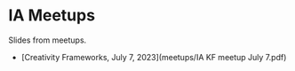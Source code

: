 # IA Meetups

Slides from meetups.

* [Creativity Frameworks, July 7, 2023](meetups/IA KF meetup July 7.pdf)

  
